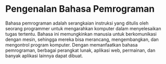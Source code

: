 # Pengenalan Bahasa Pemrograman

Bahasa pemrograman adalah serangkaian instruksi yang ditulis oleh seorang programmer untuk mengarahkan komputer dalam menyelesaikan tugas tertentu. Bahasa ini memungkinkan manusia untuk berkomunikasi dengan mesin, sehingga mereka bisa merancang, mengembangkan, dan mengontrol program komputer. Dengan memanfaatkan bahasa pemrograman, berbagai perangkat lunak, aplikasi web, permainan, dan banyak aplikasi lainnya dapat dibuat.
